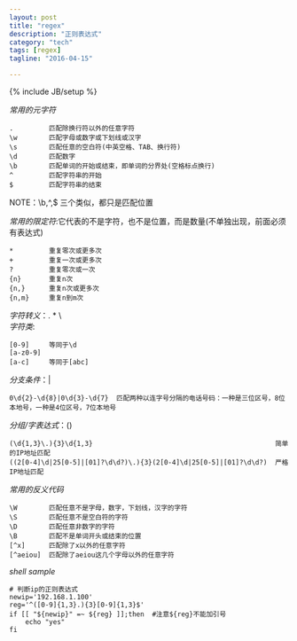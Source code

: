 ```yaml
---
layout: post
title: "regex"
description: "正则表达式"
category: "tech"
tags: [regex]
tagline: "2016-04-15"

---
```

{% include JB/setup %}

*常用的元字符*

    .         匹配除换行符以外的任意字符
    \w        匹配字母或数字或下划线或汉字
    \s        匹配任意的空白符(中英空格、TAB、换行符)
    \d        匹配数字
    \b        匹配单词的开始或结束，即单词的分界处(空格标点换行)
    ^         匹配字符串的开始
    $         匹配字符串的结束
    
NOTE：\b,^,$ 三个类似，都只是匹配位置  
  
  
*常用的限定符*:它代表的不是字符，也不是位置，而是数量(不单独出现，前面必须有表达式)

    *         重复零次或更多次
    +         重复一次或更多次
    ?         重复零次或一次
    {n}       重复n次
    {n,}      重复n次或更多次
    {n,m}     重复n到m次
    
*字符转义*：\. \* \\  
*字符类*:

    [0-9]     等同于\d
    [a-z0-9]
    [a-c]     等同于[abc]

*分支条件*：|

    0\d{2}-\d{8}|0\d{3}-\d{7}  匹配两种以连字号分隔的电话号码：一种是三位区号，8位本地号，一种是4位区号，7位本地号
    
*分组/字表达式*：()

    (\d{1,3}\.){3}\d{1,3}                                              简单的IP地址匹配
    ((2[0-4]\d|25[0-5]|[01]?\d\d?)\.){3}(2[0-4]\d|25[0-5]|[01]?\d\d?)  严格IP地址匹配
*常用的反义代码*

    \W        匹配任意不是字母，数字，下划线，汉字的字符
    \S        匹配任意不是空白符的字符
    \D        匹配任意非数字的字符
    \B        匹配不是单词开头或结束的位置
    [^x]      匹配除了x以外的任意字符
    [^aeiou]  匹配除了aeiou这几个字母以外的任意字符

*shell sample*

```
# 判断ip的正则表达式
newip='192.168.1.100'
reg='^([0-9]{1,3}.){3}[0-9]{1,3}$'
if [[ "${newip}" =~ ${reg} ]];then  #注意${reg}不能加引号
    echo "yes"
fi
```
